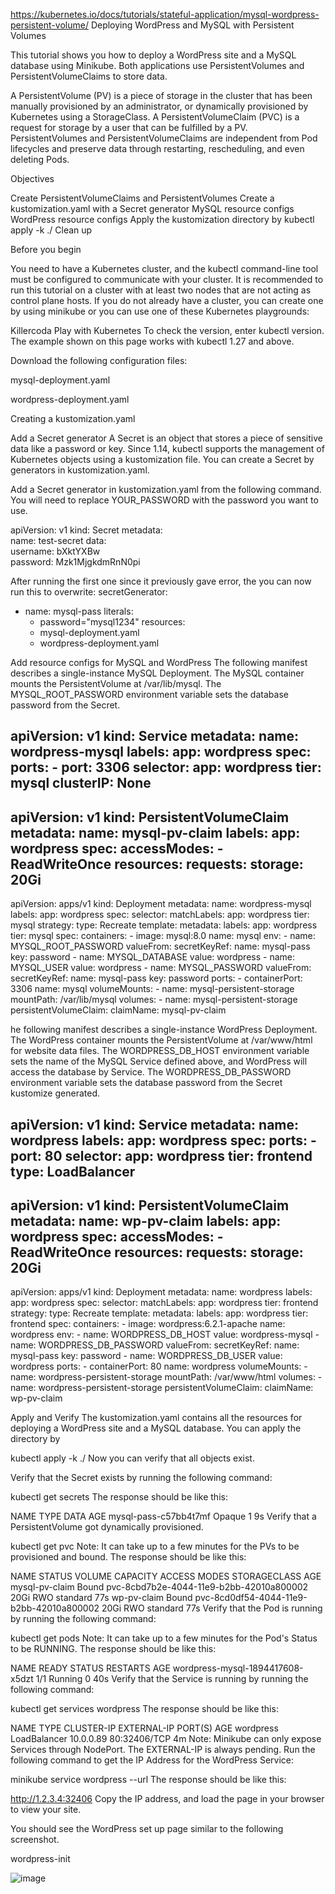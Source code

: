 https://kubernetes.io/docs/tutorials/stateful-application/mysql-wordpress-persistent-volume/
Deploying WordPress and MySQL with Persistent Volumes

This tutorial shows you how to deploy a WordPress site and a MySQL database using Minikube. Both applications use PersistentVolumes and PersistentVolumeClaims to store data.

A PersistentVolume (PV) is a piece of storage in the cluster that has been manually provisioned by an administrator, or dynamically provisioned by Kubernetes using a StorageClass. A PersistentVolumeClaim (PVC) is a request for storage by a user that can be fulfilled by a PV. PersistentVolumes and PersistentVolumeClaims are independent from Pod lifecycles and preserve data through restarting, rescheduling, and even deleting Pods.

Objectives

Create PersistentVolumeClaims and PersistentVolumes
Create a kustomization.yaml with
a Secret generator
MySQL resource configs
WordPress resource configs
Apply the kustomization directory by kubectl apply -k ./
Clean up

Before you begin

You need to have a Kubernetes cluster, and the kubectl command-line tool must be configured to communicate with your cluster. It is recommended to run this tutorial on a cluster with at least two nodes that are not acting as control plane hosts. If you do not already have a cluster, you can create one by using minikube or you can use one of these Kubernetes playgrounds:

Killercoda
Play with Kubernetes
To check the version, enter kubectl version.
The example shown on this page works with kubectl 1.27 and above.

Download the following configuration files:

mysql-deployment.yaml

wordpress-deployment.yaml

Creating a kustomization.yaml

Add a Secret generator
A Secret is an object that stores a piece of sensitive data like a password or key. Since 1.14, kubectl supports the management of Kubernetes objects using a kustomization file. You can create a Secret by generators in kustomization.yaml.

Add a Secret generator in kustomization.yaml from the following command. You will need to replace YOUR_PASSWORD with the password you want to use.

apiVersion: v1
kind: Secret
metadata:  
    name: test-secret
data:  
    username: bXktYXBw  
    password: Mzk1MjgkdmRnN0pi

After running the first one since it previously gave error, the you can now run this to overwrite:
secretGenerator:
- name: mysql-pass
  literals:
  - password="mysql1234"
resources:
  - mysql-deployment.yaml
  - wordpress-deployment.yaml

 Add resource configs for MySQL and WordPress
The following manifest describes a single-instance MySQL Deployment. The MySQL container mounts the PersistentVolume at /var/lib/mysql. The MYSQL_ROOT_PASSWORD environment variable sets the database password from the Secret.

apiVersion: v1
kind: Service
metadata:
  name: wordpress-mysql
  labels:
    app: wordpress
spec:
  ports:
    - port: 3306
  selector:
    app: wordpress
    tier: mysql
  clusterIP: None
---
apiVersion: v1
kind: PersistentVolumeClaim
metadata:
  name: mysql-pv-claim
  labels:
    app: wordpress
spec:
  accessModes:
    - ReadWriteOnce
  resources:
    requests:
      storage: 20Gi
---
apiVersion: apps/v1
kind: Deployment
metadata:
  name: wordpress-mysql
  labels:
    app: wordpress
spec:
  selector:
    matchLabels:
      app: wordpress
      tier: mysql
  strategy:
    type: Recreate
  template:
    metadata:
      labels:
        app: wordpress
        tier: mysql
    spec:
      containers:
      - image: mysql:8.0
        name: mysql
        env:
        - name: MYSQL_ROOT_PASSWORD
          valueFrom:
            secretKeyRef:
              name: mysql-pass
              key: password
        - name: MYSQL_DATABASE
          value: wordpress
        - name: MYSQL_USER
          value: wordpress
        - name: MYSQL_PASSWORD
          valueFrom:
            secretKeyRef:
              name: mysql-pass
              key: password
        ports:
        - containerPort: 3306
          name: mysql
        volumeMounts:
        - name: mysql-persistent-storage
          mountPath: /var/lib/mysql
      volumes:
      - name: mysql-persistent-storage
        persistentVolumeClaim:
          claimName: mysql-pv-claim

he following manifest describes a single-instance WordPress Deployment. The WordPress container mounts the PersistentVolume at /var/www/html for website data files. The WORDPRESS_DB_HOST environment variable sets the name of the MySQL Service defined above, and WordPress will access the database by Service. The WORDPRESS_DB_PASSWORD environment variable sets the database password from the Secret kustomize generated.

apiVersion: v1
kind: Service
metadata:
  name: wordpress
  labels:
    app: wordpress
spec:
  ports:
    - port: 80
  selector:
    app: wordpress
    tier: frontend
  type: LoadBalancer
---
apiVersion: v1
kind: PersistentVolumeClaim
metadata:
  name: wp-pv-claim
  labels:
    app: wordpress
spec:
  accessModes:
    - ReadWriteOnce
  resources:
    requests:
      storage: 20Gi
---
apiVersion: apps/v1
kind: Deployment
metadata:
  name: wordpress
  labels:
    app: wordpress
spec:
  selector:
    matchLabels:
      app: wordpress
      tier: frontend
  strategy:
    type: Recreate
  template:
    metadata:
      labels:
        app: wordpress
        tier: frontend
    spec:
      containers:
      - image: wordpress:6.2.1-apache
        name: wordpress
        env:
        - name: WORDPRESS_DB_HOST
          value: wordpress-mysql
        - name: WORDPRESS_DB_PASSWORD
          valueFrom:
            secretKeyRef:
              name: mysql-pass
              key: password
        - name: WORDPRESS_DB_USER
          value: wordpress
        ports:
        - containerPort: 80
          name: wordpress
        volumeMounts:
        - name: wordpress-persistent-storage
          mountPath: /var/www/html
      volumes:
      - name: wordpress-persistent-storage
        persistentVolumeClaim:
          claimName: wp-pv-claim


Apply and Verify
The kustomization.yaml contains all the resources for deploying a WordPress site and a MySQL database. You can apply the directory by

kubectl apply -k ./
Now you can verify that all objects exist.

Verify that the Secret exists by running the following command:

kubectl get secrets
The response should be like this:

NAME                    TYPE                                  DATA   AGE
mysql-pass-c57bb4t7mf   Opaque                                1      9s
Verify that a PersistentVolume got dynamically provisioned.

kubectl get pvc
Note:
It can take up to a few minutes for the PVs to be provisioned and bound.
The response should be like this:

NAME             STATUS    VOLUME                                     CAPACITY   ACCESS MODES   STORAGECLASS       AGE
mysql-pv-claim   Bound     pvc-8cbd7b2e-4044-11e9-b2bb-42010a800002   20Gi       RWO            standard           77s
wp-pv-claim      Bound     pvc-8cd0df54-4044-11e9-b2bb-42010a800002   20Gi       RWO            standard           77s
Verify that the Pod is running by running the following command:

kubectl get pods
Note:
It can take up to a few minutes for the Pod's Status to be RUNNING.
The response should be like this:

NAME                               READY     STATUS    RESTARTS   AGE
wordpress-mysql-1894417608-x5dzt   1/1       Running   0          40s
Verify that the Service is running by running the following command:

kubectl get services wordpress
The response should be like this:

NAME        TYPE            CLUSTER-IP   EXTERNAL-IP   PORT(S)        AGE
wordpress   LoadBalancer    10.0.0.89    <pending>     80:32406/TCP   4m
Note:
Minikube can only expose Services through NodePort. The EXTERNAL-IP is always pending.
Run the following command to get the IP Address for the WordPress Service:

minikube service wordpress --url
The response should be like this:

http://1.2.3.4:32406
Copy the IP address, and load the page in your browser to view your site.

You should see the WordPress set up page similar to the following screenshot.

wordpress-init

![image](https://github.com/Julytechjls/Deploy-wordpress--mysql-/assets/166651033/1c25de47-59e4-4e89-a707-5f33a1faa219)


